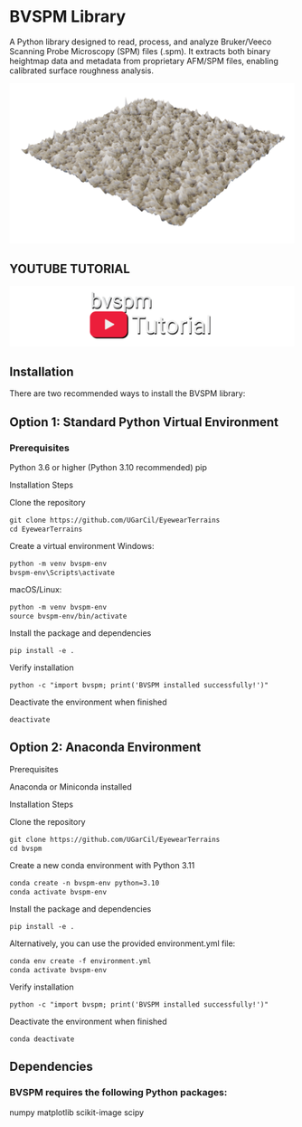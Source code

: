 # BVSPM Library
A Python library designed to read, process, and analyze Bruker/Veeco Scanning Probe Microscopy (SPM) files (.spm). It extracts both binary heightmap data and metadata from proprietary AFM/SPM files, enabling calibrated surface roughness analysis.

![3D visualization](./Figures/0.png "Optional title")

## YOUTUBE TUTORIAL

[![installing bvspm](./Figures/tutorial.png)](https://youtu.be/99y9O1ZNkIY)

## Installation

There are two recommended ways to install the BVSPM library:
## Option 1: Standard Python Virtual Environment

### Prerequisites

Python 3.6 or higher (Python 3.10 recommended)
pip

Installation Steps

Clone the repository
```
git clone https://github.com/UGarCil/EyewearTerrains
cd EyewearTerrains
```
Create a virtual environment
Windows:
```
python -m venv bvspm-env
bvspm-env\Scripts\activate
```
macOS/Linux:
```
python -m venv bvspm-env
source bvspm-env/bin/activate
```
Install the package and dependencies
```
pip install -e .
```
Verify installation
```
python -c "import bvspm; print('BVSPM installed successfully!')"
```
Deactivate the environment when finished
```
deactivate
```

## Option 2: Anaconda Environment
Prerequisites

Anaconda or Miniconda installed

Installation Steps

Clone the repository
```
git clone https://github.com/UGarCil/EyewearTerrains
cd bvspm
```
Create a new conda environment with Python 3.11
```
conda create -n bvspm-env python=3.10
conda activate bvspm-env
```
Install the package and dependencies
```
pip install -e .
```
Alternatively, you can use the provided environment.yml file:
```
conda env create -f environment.yml
conda activate bvspm-env
```
Verify installation
```
python -c "import bvspm; print('BVSPM installed successfully!')"
```
Deactivate the environment when finished
```
conda deactivate
```

## Dependencies
### BVSPM requires the following Python packages:

numpy
matplotlib
scikit-image
scipy
